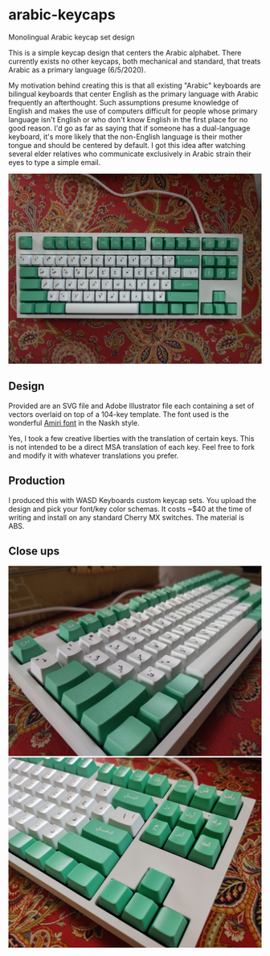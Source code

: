 # arabic-keycaps
Monolingual Arabic keycap set design

This is a simple keycap design that centers the Arabic alphabet. There currently exists no other keycaps, both mechanical and standard, that treats Arabic as a primary language (6/5/2020). 

My motivation behind creating this is that all existing "Arabic" keyboards are bilingual keyboards that center English as the primary language with Arabic frequently an afterthought. Such assumptions presume knowledge of English and makes the use of computers difficult for people whose primary language isn't English or who don't know English in the first place for no good reason. I'd go as far as saying that if someone has a dual-language keyboard, it's more likely that the non-English language is their mother tongue and should be centered by default. I got this idea after watching several elder relatives who communicate exclusively in Arabic strain their eyes to type a simple email.

![top-view](./resources/img/top-view.jpg)

## Design

Provided are an SVG file and Adobe Illustrator file each containing a set of vectors overlaid on top of a 104-key template. The font used is the wonderful [Amiri font](https://github.com/alif-type/amiri) in the Naskh style.

Yes, I took a few creative liberties with the translation of certain keys. This is not intended to be a direct MSA translation of each key. Feel free to fork and modify it with whatever translations you prefer.

## Production

I produced this with WASD Keyboards custom keycap sets. You upload the design and pick your font/key color schemas. It costs ~$40 at the time of writing and install on any standard Cherry MX switches. The material is ABS.

## Close ups
![left-view](./resources/img/left-view.jpg)
![right-view](./resources/img/right-view.jpg)
